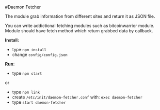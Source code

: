 #Daemon Fetcher

The module grab information from different sites and return it as JSON file.

You can write addictional fetching modules such as bitcoinwarrior module. 
Module should have fetch method which return grabbed data by callback.

**Install:**

- type `npm install`
- change `config/config.json`

**Run:**
- type `npm start`

or

- type `npm link`
- create `/etc/init/daemon-fetcher.conf` with: `exec daemon-fetcher`
- type `start daemon-fetcher`
